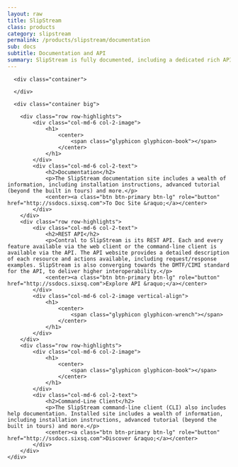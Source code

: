 ```yaml
---
layout: raw
title: SlipStream
class: products
category: slipstream
permalink: /products/slipstream/documentation
sub: docs
subtitle: Documentation and API
summary: SlipStream is fully documented, including a dedicated rich API site. 
---
```


  <div class="jumbotron">

      <div class="container">
        
      </div>

      <div class="container big">
       
        <div class="row row-highlights">
            <div class="col-md-6 col-2-image">
                <h1>
                    <center>
                        <span class="glyphicon glyphicon-book"></span>
                    </center>
                </h1>
            </div>
            <div class="col-md-6 col-2-text">
                <h2>Documentation</h2>
                <p>The SlipStream documentation site includes a wealth of information, including installation instructions, advanced tutorial (beyond the built in tours) and more.</p>
                <center><a class="btn btn-primary btn-lg" role="button" href="http://ssdocs.sixsq.com">To Doc Site &raquo;</a></center>
            </div>
        </div>
        <div class="row row-highlights">
            <div class="col-md-6 col-2-text">
                <h2>REST API</h2>
                <p>Contral to SlipStream is its REST API. Each and every feature available via the web client or the command-line client is available via the API. The API website provides a detailed description of each resource and actions available, including request/response examples. SlipStream is also converging towards the DMTF/CIMI standard for the API, to deliver higher interoperability.</p>
                <center><a class="btn btn-primary btn-lg" role="button" href="http://ssdocs.sixsq.com">Explore API &raquo;</a></center>
            </div>
            <div class="col-md-6 col-2-image vertical-align">
                <h1>
                    <center>
                        <span class="glyphicon glyphicon-wrench"></span>
                    </center>
                </h1>
            </div>
        </div>
        <div class="row row-highlights">
            <div class="col-md-6 col-2-image">
                <h1>
                    <center>
                        <span class="glyphicon glyphicon-book"></span>
                    </center>
                </h1>
            </div>
            <div class="col-md-6 col-2-text">
                <h2>Command-Line Client</h2>
                <p>The SlipStream command-line client (CLI) also includes help documentation. Installed site includes a wealth of information, including installation instructions, advanced tutorial (beyond the built in tours) and more.</p>
                <center><a class="btn btn-primary btn-lg" role="button" href="http://ssdocs.sixsq.com">Discover &raquo;</a></center>
            </div>
        </div>
    </div>

